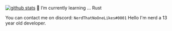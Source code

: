 [![github stats](https://github-readme-stats.vercel.app/api?username=nerdthatnoonelikes&count_private=true&theme=onedark)](https://github.com/anuraghazra/github-readme-stats)
🌱 I’m currently learning ... Rust
 
 You can contact me on discord: `NerdThatNoOneLikes#0001`
Hello I'm nerd a 13 year old developer.
